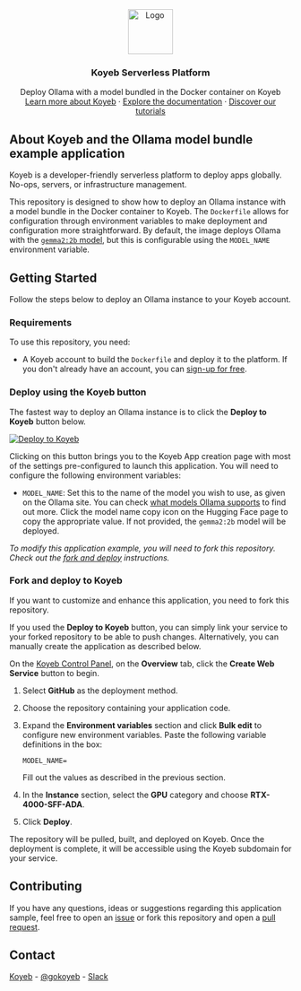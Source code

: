 <div align="center">
  <a href="https://koyeb.com">
    <img src="https://www.koyeb.com/static/images/icons/koyeb.svg" alt="Logo" width="80" height="80">
  </a>
  <h3 align="center">Koyeb Serverless Platform</h3>
  <p align="center">
    Deploy Ollama with a model bundled in the Docker container on Koyeb
    <br />
    <a href="https://koyeb.com">Learn more about Koyeb</a>
    ·
    <a href="https://koyeb.com/docs">Explore the documentation</a>
    ·
    <a href="https://koyeb.com/tutorials">Discover our tutorials</a>
  </p>
</div>

## About Koyeb and the Ollama model bundle example application

Koyeb is a developer-friendly serverless platform to deploy apps globally. No-ops, servers, or infrastructure management.

This repository is designed to show how to deploy an Ollama instance with a model bundle in the Docker container to Koyeb. The `Dockerfile` allows for configuration through environment variables to make deployment and configuration more straightforward. By default, the image deploys Ollama with the [`gemma2:2b` model](https://ollama.com/library/gemma2:2b), but this is configurable using the `MODEL_NAME` environment variable.

## Getting Started

Follow the steps below to deploy an Ollama instance to your Koyeb account.

### Requirements

To use this repository, you need:

- A Koyeb account to build the `Dockerfile` and deploy it to the platform. If you don't already have an account, you can [sign-up for free](https://app.koyeb.com/auth/signup).

### Deploy using the Koyeb button

The fastest way to deploy an Ollama instance is to click the **Deploy to Koyeb** button below.

[![Deploy to Koyeb](https://www.koyeb.com/static/images/deploy/button.svg)](https://app.koyeb.com/deploy?name=koyeb-ollama-model-bundle&type=git&repository=koyeb%2Fexample-ollama-model-bundle&branch=main&builder=dockerfile&instance_type=gpu-nvidia-rtx-4000-sff-ada&env%5BMODEL_NAME%5D=gemma2:2b&hc_grace_period%5B8000%5D=300)

Clicking on this button brings you to the Koyeb App creation page with most of the settings pre-configured to launch this application. You will need to configure the following environment variables:

- `MODEL_NAME`: Set this to the name of the model you wish to use, as given on the Ollama site. You can check [what models Ollama supports](https://ollama.com/search) to find out more. Click the model name copy icon on the Hugging Face page to copy the appropriate value. If not provided, the `gemma2:2b` model will be deployed.

_To modify this application example, you will need to fork this repository. Check out the [fork and deploy](#fork-and-deploy-to-koyeb) instructions._

### Fork and deploy to Koyeb

If you want to customize and enhance this application, you need to fork this repository.

If you used the **Deploy to Koyeb** button, you can simply link your service to your forked repository to be able to push changes. Alternatively, you can manually create the application as described below.

On the [Koyeb Control Panel](https://app.koyeb.com/), on the **Overview** tab, click the **Create Web Service** button to begin.

1. Select **GitHub** as the deployment method.
2. Choose the repository containing your application code.
3. Expand the **Environment variables** section and click **Bulk edit** to configure new environment variables. Paste the following variable definitions in the box:

   ```
   MODEL_NAME=
   ```

   Fill out the values as described in the previous section.

4. In the **Instance** section, select the **GPU** category and choose **RTX-4000-SFF-ADA**.
5. Click **Deploy**.

The repository will be pulled, built, and deployed on Koyeb. Once the deployment is complete, it will be accessible using the Koyeb subdomain for your service.

## Contributing

If you have any questions, ideas or suggestions regarding this application sample, feel free to open an [issue](//github.com/koyeb/example-ollama-model-bundle/issues) or fork this repository and open a [pull request](//github.com/koyeb/example-ollama-model-bundle/pulls).

## Contact

[Koyeb](https://www.koyeb.com) - [@gokoyeb](https://twitter.com/gokoyeb) - [Slack](http://slack.koyeb.com/)
